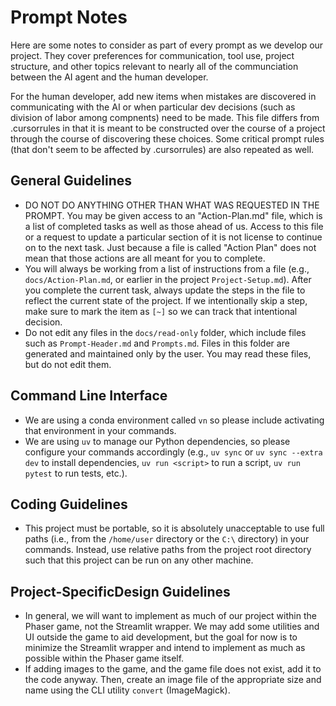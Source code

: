 # Prompt Notes

Here are some notes to consider as part of every prompt as we develop our project. They cover preferences for communication, tool use, project structure, and other topics relevant to nearly all of the communciation between the AI agent and the human developer.

For the human developer, add new items when mistakes are discovered in communicating with the AI or when particular dev decisions (such as division of labor among compnents) need to be made. This file differs from .cursorrules in that it is meant to be constructed over the course of a project through the course of discovering these choices. Some critical prompt rules (that don't seem to be affected by .cursorrules) are also repeated as well.

## General Guidelines
- DO NOT DO ANYTHING OTHER THAN WHAT WAS REQUESTED IN THE PROMPT. You may be given access to an "Action-Plan.md" file, which is a list of completed tasks as well as those ahead of us. Access to this file or a request to update a particular section of it is not license to continue on to the next task. Just because a file is called "Action Plan" does not mean that those actions are all meant for you to complete.
- You will always be working from a list of instructions from a file (e.g., `docs/Action-Plan.md`, or earlier in the project `Project-Setup.md`). After you complete the current task, always update the steps in the file to reflect the current state of the project. If we intentionally skip a step, make sure to mark the item as `[~]` so we can track that intentional decision.
- Do not edit any files in the `docs/read-only` folder, which include files such as `Prompt-Header.md` and `Prompts.md`. Files in this folder are generated and maintained only by the user. You may read these files, but do not edit them.

## Command Line Interface
- We are using a conda environment called `vn` so please include activating that environment in your commands.
- We are using `uv` to manage our Python dependencies, so please configure your commands accordingly (e.g., `uv sync` or `uv sync --extra dev` to install dependencies, `uv run <script>` to run a script, `uv run pytest` to run tests, etc.).

## Coding Guidelines
- This project must be portable, so it is absolutely unacceptable to use full paths (i.e., from the `/home/user` directory or the `C:\` directory) in your commands.  Instead, use relative paths from the project root directory such that this project can be run on any other machine.

## Project-SpecificDesign Guidelines
- In general, we will want to implement as much of our project within the Phaser game, not the Streamlit wrapper.  We may add some utilities and UI outside the game to aid development, but the goal for now is to minimize the Streamlit wrapper and intend to implement as much as possible within the Phaser game itself.
- If adding images to the game, and the game file does not exist, add it to the code anyway. Then, create an image file of the appropriate size and name using the CLI utility `convert` (ImageMagick).
